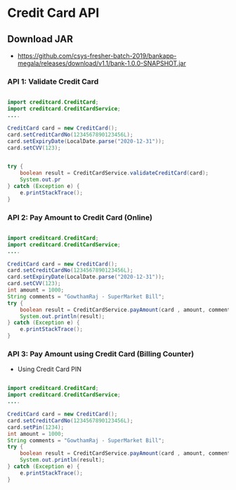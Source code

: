 # Credit Card API

## Download JAR
* https://github.com/csys-fresher-batch-2019/bankapp-megala/releases/download/v1.1/bank-1.0.0-SNAPSHOT.jar

### API 1: Validate Credit Card 
```java

import creditcard.CreditCard;
import creditcard.CreditCardService;
....

CreditCard card = new CreditCard();
card.setCreditCardNo(1234567890123456L);
card.setExpiryDate(LocalDate.parse("2020-12-31"));
card.setCVV(123);


try {
	boolean result = CreditCardService.validateCreditCard(card);
	System.out.pr
} catch (Exception e) {
	e.printStackTrace();
}
```

### API 2: Pay Amount to Credit Card (Online)
```java

import creditcard.CreditCard;
import creditcard.CreditCardService;
....

CreditCard card = new CreditCard();
card.setCreditCardNo(1234567890123456L);
card.setExpiryDate(LocalDate.parse("2020-12-31"));
card.setCVV(123);
int amount = 1000;
String comments = "GowthamRaj - SuperMarket Bill";
try {
	boolean result = CreditCardService.payAmount(card , amount, comments );
	System.out.println(result);
} catch (Exception e) {
	e.printStackTrace();
}
```
### API 3: Pay Amount using Credit Card (Billing Counter)
* Using Credit Card PIN
```java

import creditcard.CreditCard;
import creditcard.CreditCardService;
....

CreditCard card = new CreditCard();
card.setCreditCardNo(1234567890123456L);
card.setPin(1234);
int amount = 1000;
String comments = "GowthamRaj - SuperMarket Bill";
try {
	boolean result = CreditCardService.payAmount(card , amount, comments );
	System.out.println(result);
} catch (Exception e) {
	e.printStackTrace();
}
```
